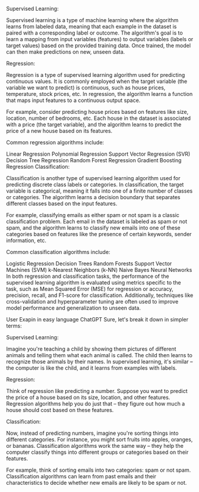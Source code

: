 

Supervised Learning:

Supervised learning is a type of machine learning where the algorithm learns from labeled data, meaning that each example in the dataset is paired with a corresponding label or outcome. The algorithm's goal is to learn a mapping from input variables (features) to output variables (labels or target values) based on the provided training data. Once trained, the model can then make predictions on new, unseen data.

Regression:

Regression is a type of supervised learning algorithm used for predicting continuous values. It is commonly employed when the target variable (the variable we want to predict) is continuous, such as house prices, temperature, stock prices, etc. In regression, the algorithm learns a function that maps input features to a continuous output space.

For example, consider predicting house prices based on features like size, location, number of bedrooms, etc. Each house in the dataset is associated with a price (the target variable), and the algorithm learns to predict the price of a new house based on its features.

Common regression algorithms include:

Linear Regression
Polynomial Regression
Support Vector Regression (SVR)
Decision Tree Regression
Random Forest Regression
Gradient Boosting Regression
Classification:

Classification is another type of supervised learning algorithm used for predicting discrete class labels or categories. In classification, the target variable is categorical, meaning it falls into one of a finite number of classes or categories. The algorithm learns a decision boundary that separates different classes based on the input features.

For example, classifying emails as either spam or not spam is a classic classification problem. Each email in the dataset is labeled as spam or not spam, and the algorithm learns to classify new emails into one of these categories based on features like the presence of certain keywords, sender information, etc.

Common classification algorithms include:

Logistic Regression
Decision Trees
Random Forests
Support Vector Machines (SVM)
k-Nearest Neighbors (k-NN)
Naive Bayes
Neural Networks 
In both regression and classification tasks, the performance of the supervised learning algorithm is evaluated using metrics specific to the task, such as Mean Squared Error (MSE) for regression or accuracy, precision, recall, and F1-score for classification. Additionally, techniques like cross-validation and hyperparameter tuning are often used to improve model performance and generalization to unseen data.

User
Exapin in easy language
ChatGPT
Sure, let's break it down in simpler terms:

Supervised Learning:

Imagine you're teaching a child by showing them pictures of different animals and telling them what each animal is called. The child then learns to recognize those animals by their names. In supervised learning, it's similar – the computer is like the child, and it learns from examples with labels.

Regression:

Think of regression like predicting a number. Suppose you want to predict the price of a house based on its size, location, and other features. Regression algorithms help you do just that – they figure out how much a house should cost based on these features.

Classification:

Now, instead of predicting numbers, imagine you're sorting things into different categories. For instance, you might sort fruits into apples, oranges, or bananas. Classification algorithms work the same way – they help the computer classify things into different groups or categories based on their features.

For example, think of sorting emails into two categories: spam or not spam. Classification algorithms can learn from past emails and their characteristics to decide whether new emails are likely to be spam or not.
